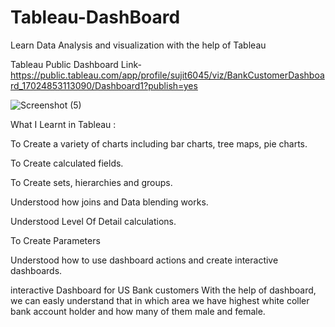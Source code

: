 # Tableau-DashBoard

Learn Data Analysis and visualization with the help of Tableau

Tableau Public Dashboard Link-
https://public.tableau.com/app/profile/sujit6045/viz/BankCustomerDashboard_17024853113090/Dashboard1?publish=yes

![Screenshot (5)](https://github.com/Nalesujit/Tableau-DashBoard/assets/119741907/24ef4bde-c738-4ba7-b20f-d25561ae88f1)



What I Learnt in Tableau :

To Create a variety of charts including bar charts, tree maps, pie charts.

To Create calculated fields.

To Create sets, hierarchies and groups.

Understood how joins and Data blending works.

Understood Level Of Detail calculations.

To Create Parameters

Understood how to use dashboard actions and create interactive dashboards.

interactive Dashboard for US Bank customers
With the help of dashboard, we can easly understand that in which area we have highest white coller bank account holder and how many of them male and female.


